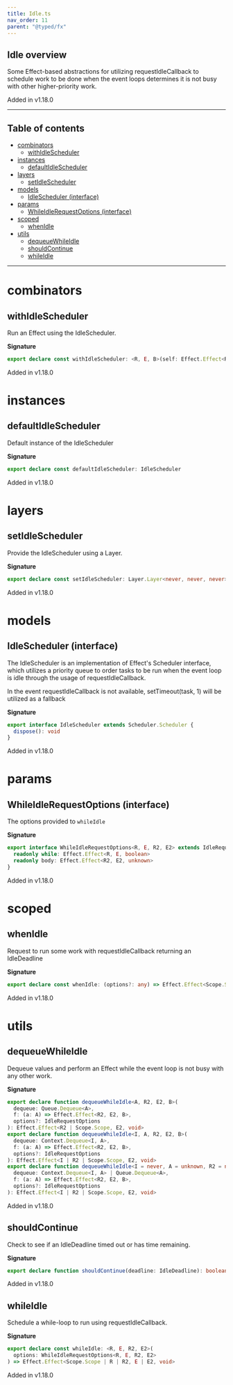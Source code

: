 ```yaml
---
title: Idle.ts
nav_order: 11
parent: "@typed/fx"
---
```


## Idle overview

Some Effect-based abstractions for utilizing requestIdleCallback to schedule work to be done when the event
loops determines it is not busy with other higher-priority work.

Added in v1.18.0

---

<h2 class="text-delta">Table of contents</h2>

- [combinators](#combinators)
  - [withIdleScheduler](#withidlescheduler)
- [instances](#instances)
  - [defaultIdleScheduler](#defaultidlescheduler)
- [layers](#layers)
  - [setIdleScheduler](#setidlescheduler)
- [models](#models)
  - [IdleScheduler (interface)](#idlescheduler-interface)
- [params](#params)
  - [WhileIdleRequestOptions (interface)](#whileidlerequestoptions-interface)
- [scoped](#scoped)
  - [whenIdle](#whenidle)
- [utils](#utils)
  - [dequeueWhileIdle](#dequeuewhileidle)
  - [shouldContinue](#shouldcontinue)
  - [whileIdle](#whileidle)

---

# combinators

## withIdleScheduler

Run an Effect using the IdleScheduler.

**Signature**

```ts
export declare const withIdleScheduler: <R, E, B>(self: Effect.Effect<R, E, B>) => Effect.Effect<R, E, B>
```

Added in v1.18.0

# instances

## defaultIdleScheduler

Default instance of the IdleScheduler

**Signature**

```ts
export declare const defaultIdleScheduler: IdleScheduler
```

Added in v1.18.0

# layers

## setIdleScheduler

Provide the IdleScheduler using a Layer.

**Signature**

```ts
export declare const setIdleScheduler: Layer.Layer<never, never, never>
```

Added in v1.18.0

# models

## IdleScheduler (interface)

The IdleScheduler is an implementation of Effect's Scheduler interface, which utilizes a priority queue
to order tasks to be run when the event loop is idle through the usage of requestIdleCallback.

In the event requestIdleCallback is not available, setTimeout(task, 1) will be utilized as a fallback

**Signature**

```ts
export interface IdleScheduler extends Scheduler.Scheduler {
  dispose(): void
}
```

Added in v1.18.0

# params

## WhileIdleRequestOptions (interface)

The options provided to `whileIdle`

**Signature**

```ts
export interface WhileIdleRequestOptions<R, E, R2, E2> extends IdleRequestOptions {
  readonly while: Effect.Effect<R, E, boolean>
  readonly body: Effect.Effect<R2, E2, unknown>
}
```

Added in v1.18.0

# scoped

## whenIdle

Request to run some work with requestIdleCallback returning an IdleDeadline

**Signature**

```ts
export declare const whenIdle: (options?: any) => Effect.Effect<Scope.Scope, never, IdleDeadline>
```

Added in v1.18.0

# utils

## dequeueWhileIdle

Dequeue values and perform an Effect while the event loop is not busy with any other work.

**Signature**

```ts
export declare function dequeueWhileIdle<A, R2, E2, B>(
  dequeue: Queue.Dequeue<A>,
  f: (a: A) => Effect.Effect<R2, E2, B>,
  options?: IdleRequestOptions
): Effect.Effect<R2 | Scope.Scope, E2, void>
export declare function dequeueWhileIdle<I, A, R2, E2, B>(
  dequeue: Context.Dequeue<I, A>,
  f: (a: A) => Effect.Effect<R2, E2, B>,
  options?: IdleRequestOptions
): Effect.Effect<I | R2 | Scope.Scope, E2, void>
export declare function dequeueWhileIdle<I = never, A = unknown, R2 = never, E2 = never, B = unknown>(
  dequeue: Context.Dequeue<I, A> | Queue.Dequeue<A>,
  f: (a: A) => Effect.Effect<R2, E2, B>,
  options?: IdleRequestOptions
): Effect.Effect<I | R2 | Scope.Scope, E2, void>
```

Added in v1.18.0

## shouldContinue

Check to see if an IdleDeadline timed out or has time remaining.

**Signature**

```ts
export declare function shouldContinue(deadline: IdleDeadline): boolean
```

Added in v1.18.0

## whileIdle

Schedule a while-loop to run using requestIdleCallback.

**Signature**

```ts
export declare const whileIdle: <R, E, R2, E2>(
  options: WhileIdleRequestOptions<R, E, R2, E2>
) => Effect.Effect<Scope.Scope | R | R2, E | E2, void>
```

Added in v1.18.0
